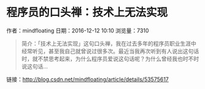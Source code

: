 # 程序员的口头禅：技术上无法实现
作者：mindfloating
日期：2016-12-12 10:10
浏览量：7310
> 简介：「技术上无法实现」这句口头禅，我在过去多年的程序员职业生涯中经常听见，甚至我自己就曾说过很多次。最近当我再次听到有人说出这句话时，就不禁思考起来，为什么程序员爱说这句话呢？为什么曾经我也时不时说这句话...

 链接：http://blog.csdn.net/mindfloating/article/details/53575617

